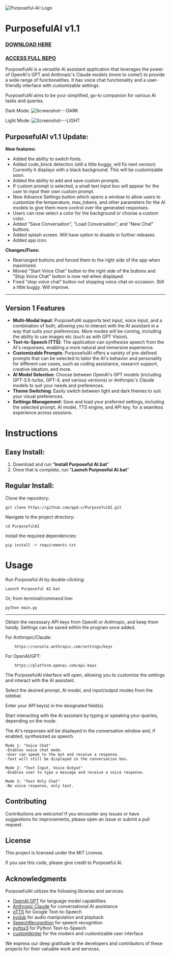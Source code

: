 ![Purposeful-AI-Logo](https://github.com/qpd-v/PurposefulAI/blob/main/logo11.png)

# PurposefulAI v1.1

### **[DOWNLOAD HERE](https://github.com/qpd-v/PurposefulAI/blob/main/Install%20Purposeful%20AI.bat)**

### **[ACCESS FULL REPO](https://github.com/qpd-v/PurposefulAI)**

PurposefulAI is a versatile AI assistant application that leverages the power of OpenAI's GPT and Anthropic's Claude models (more to come!) to provide a wide range of functionalities. It has voice chat functionality and a user-friendly interface with customizable settings.

PurposefulAI aims to be your simplified, go-to companion for various AI tasks and queries.

Dark Mode:
![Screenshot---DARK](https://github.com/qpd-v/PurposefulAI/blob/main/Themes/Dark%20screenshot%20v1.1.jpg)

Light Mode:
![Screenshot---LIGHT](https://github.com/qpd-v/PurposefulAI/blob/main/Themes/Light%20screenshot%20v1.1.jpg)

## PurposefulAI v1.1 Update:

**New features:**

- Added the ability to switch fonts.
- Added code_block detection (still a little buggy, will fix next version) Currently it displays with a black background. This will be customizable soon.
- Added the ability to add and save custom prompts. 
- If custom prompt is selected, a small text input box will appear for the user to input their own custom prompt.
- New Advance Settings button which opens a window to allow users to customize the temperature, max_tokens, and other parameters for the AI models to give them more control over the generated responses. 
- Users can now select a color for the background or choose a custom color.
- Added "Save Conversation", "Load Conversation", and "New Chat" buttons.
- Added splash screen. Will have option to disable in further releases.
- Added app icon.

**Changes/Fixes:**

- Rearranged buttons and forced them to the right side of the app when maximized.
- Moved "Start Voice Chat" button to the right side of the buttons and "Stop Voice Chat" button is now red when displayed.
- Fixed "stop voice chat" button not stopping voice chat on occasion. Still a little buggy. Will improve.


-----

## Version 1 Features

- **Multi-Modal Input**: PurposefulAI supports text input, voice input, and a combination of both, allowing you to interact with the AI assistant in a way that suits your preferences. More modes will be coming, including the ability to use images etc (such as with GPT Vision).
- **Text-to-Speech (TTS)**: The application can synthesize speech from the AI's responses, enabling a more natural and immersive experience.
- **Customizable Prompts**: PurposefulAI offers a variety of pre-defined prompts that can be selected to tailor the AI's behavior and personality for different use cases, such as coding assistance, research support, creative ideation, and more.
- **AI Model Selection**: Choose between OpenAI's GPT models (including GPT-3.5-turbo, GPT-4, and various versions) or Anthropic's Claude models to suit your needs and preferences.
- **Theme Switching**: Easily switch between light and dark themes to suit your visual preferences.
- **Settings Management**: Save and load your preferred settings, including the selected prompt, AI model, TTS engine, and API key, for a seamless experience across sessions.

# Instructions

## Easy Install:

1. Download and run "**Install Purposeful AI.bat**"
2. Once that is complete, run "**Launch Purposeful AI.bat**"

## Regular Install:


Clone the repository:

    git clone https://github.com/qpd-v/PurposefulAI.git


Navigate to the project directory:

    cd PurposefulAI


Install the required dependencies:

    pip install -r requirements.txt

# Usage

Run Purposeful AI by double-clicking: 

    Launch Purposeful AI.bat 

Or, from terminal/command line:

    python main.py
* * *
Obtain the necessary API keys from OpenAI or Anthropic, and keep them handy. Settings can be saved within the program once added.

    
For Anthropic/Claude:
    
        https://console.anthropic.com/settings/keys

For OpenAI/GPT: 
    
        https://platform.openai.com/api-keys




The PurposefulAI interface will open, allowing you to customize the settings and interact with the AI assistant.


Select the desired prompt, AI model, and input/output modes from the sidebar.


Enter your API key(s) in the designated field(s).


Start interacting with the AI assistant by typing or speaking your queries, depending on the mode.

The AI's responses will be displayed in the conversation window and, if enabled, synthesized as speech.

    Mode 1: "Voice Chat"
    -Enables voice chat mode. 
    -User can speak to the bot and receive a response.
    -Text will still be displayed in the conversation box.

    Mode 2: "Text Input, Voice Output"
    -Enables user to type a message and receive a voice response.
    
    Mode 3: "Text Only Chat"
    -No voice response, only text.


## Contributing

Contributions are welcome! If you encounter any issues or have suggestions for improvements, please open an issue or submit a pull request.

## License

This project is licensed under the MIT License. 

If you use this code, please give credit to Purposeful AI.

## Acknowledgments

PurposefulAI utilizes the following libraries and services:

- [OpenAI GPT](https://openai.com/api/) for language model capabilities
- [Anthropic Claude](https://www.anthropic.com/) for conversational AI assistance
- [gTTS](https://github.com/pndurette/gTTS) for Google Text-to-Speech
- [pydub](https://github.com/jiaaro/pydub) for audio manipulation and playback
- [SpeechRecognition](https://github.com/Uberi/speech_recognition) for speech recognition
- [pyttsx3](https://github.com/nateshmbhat/pyttsx3) for Python Text-to-Speech
- [customtkinter](https://github.com/TomSchimansky/CustomTkinter) for the modern and customizable user interface

We express our deep gratitude to the developers and contributors of these projects for their valuable work
 and services.
